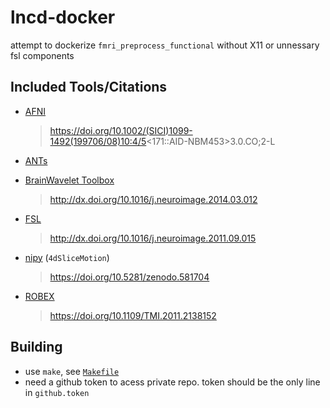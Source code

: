 # lncd-docker
attempt to dockerize `fmri_preprocess_functional` without X11 or unnessary fsl components

## Included Tools/Citations

* [AFNI](https://afni.nimh.nih.gov/)
  > https://doi.org/10.1002/(SICI)1099-1492(199706/08)10:4/5<171::AID-NBM453>3.0.CO;2-L
* [ANTs](http://stnava.github.io/ANTs/)
  > 
* [BrainWavelet Toolbox](http://www.brainwavelet.org/downloads/brainwavelet-toolbox/)
  > http://dx.doi.org/10.1016/j.neuroimage.2014.03.012
* [FSL](https://fsl.fmrib.ox.ac.uk/fsl/fslwiki/)
  > http://dx.doi.org/10.1016/j.neuroimage.2011.09.015
* [nipy](https://nipype.readthedocs.io/en/latest/) (`4dSliceMotion`)
  > https://doi.org/10.5281/zenodo.581704
* [ROBEX](https://www.nitrc.org/projects/robex)
  > https://doi.org/10.1109/TMI.2011.2138152

## Building
 * use `make`, see [`Makefile`](./Makefile?raw=True)
 * need a github token to acess private repo. token should be the only line in `github.token`
